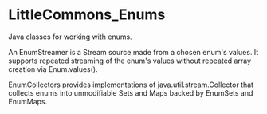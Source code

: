 # LittleCommons_Enums

Java classes for working with enums.

An EnumStreamer is a Stream source made from a chosen enum's values.
It supports repeated streaming of the enum's values without repeated array creation via Enum.values().

EnumCollectors provides implementations of java.util.stream.Collector that collects enums into unmodifiable Sets and Maps backed by EnumSets and EnumMaps.


